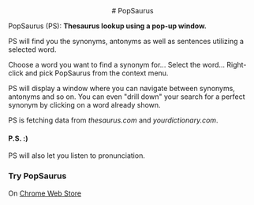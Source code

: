 <div align="center">
# PopSaurus
</div>

PopSaurus (PS): **Thesaurus lookup using a pop-up window.**

PS will find you the synonyms, antonyms as well as sentences utilizing a selected word.

Choose a word you want to find a synonym for... Select the word... Right-click and pick PopSaurus from the context menu.

PS will display a window where you can navigate between synonyms, antonyms and so on. You can even "drill down" your search for a perfect synonym by clicking on a word already shown.

PS is fetching data from *thesaurus.com* and *yourdictionary.com*.

#### P.S. :)

PS will also let you listen to pronunciation.

### Try PopSaurus

On [Chrome Web Store](https://chrome.google.com/webstore/detail/popsaurus/okbhjmlmbjbeoghnfjcnilggdilpmefo)
